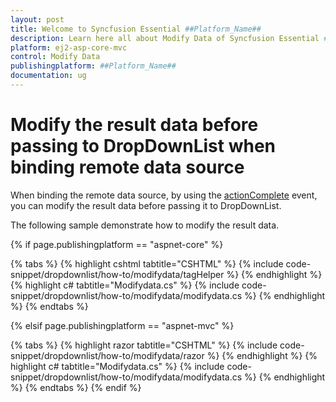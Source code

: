 ```yaml
---
layout: post
title: Welcome to Syncfusion Essential ##Platform_Name##
description: Learn here all about Modify Data of Syncfusion Essential ##Platform_Name## widgets based on HTML5 and jQuery.
platform: ej2-asp-core-mvc
control: Modify Data
publishingplatform: ##Platform_Name##
documentation: ug
---
```



# Modify the result data before passing to DropDownList when binding remote data source

When binding the remote data source, by using the [actionComplete](https://help.syncfusion.com/cr/cref_files/aspnetcore-js2/Syncfusion.EJ2~Syncfusion.EJ2.DropDowns.DropDownList~ActionComplete.html) event,
you can modify the result data before passing it to DropDownList.

The following sample demonstrate how to modify the result data.

{% if page.publishingplatform == "aspnet-core" %}

{% tabs %}
{% highlight cshtml tabtitle="CSHTML" %}
{% include code-snippet/dropdownlist/how-to/modifydata/tagHelper %}
{% endhighlight %}
{% highlight c# tabtitle="Modifydata.cs" %}
{% include code-snippet/dropdownlist/how-to/modifydata/modifydata.cs %}
{% endhighlight %}
{% endtabs %}

{% elsif page.publishingplatform == "aspnet-mvc" %}

{% tabs %}
{% highlight razor tabtitle="CSHTML" %}
{% include code-snippet/dropdownlist/how-to/modifydata/razor %}
{% endhighlight %}
{% highlight c# tabtitle="Modifydata.cs" %}
{% include code-snippet/dropdownlist/how-to/modifydata/modifydata.cs %}
{% endhighlight %}
{% endtabs %}
{% endif %}

